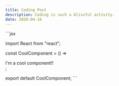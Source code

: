 ```yaml
---
title: Coding Post
description: Coding is such a blissful activity.
date: 2020-04-16
---
```


\`\`\`jsx

import React from "react";

const CoolComponent = () => <div>I'm a cool component!!</div>;

export default CoolComponent;
\`\`\`
